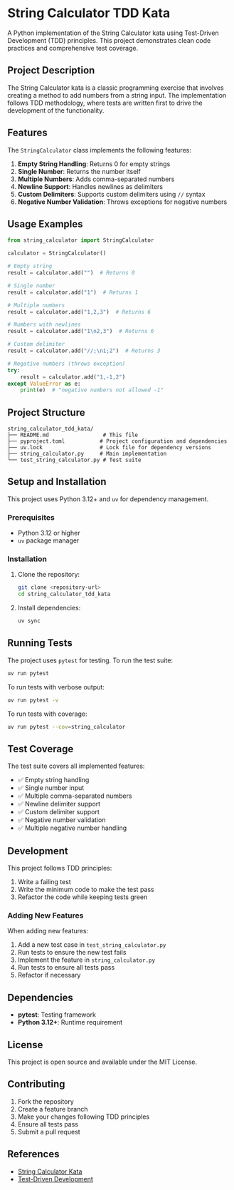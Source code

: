 # String Calculator TDD Kata

A Python implementation of the String Calculator kata using Test-Driven Development (TDD) principles. This project demonstrates clean code practices and comprehensive test coverage.

## Project Description

The String Calculator kata is a classic programming exercise that involves creating a method to add numbers from a string input. The implementation follows TDD methodology, where tests are written first to drive the development of the functionality.

## Features

The `StringCalculator` class implements the following features:

1. **Empty String Handling**: Returns 0 for empty strings
2. **Single Number**: Returns the number itself
3. **Multiple Numbers**: Adds comma-separated numbers
4. **Newline Support**: Handles newlines as delimiters
5. **Custom Delimiters**: Supports custom delimiters using `//` syntax
6. **Negative Number Validation**: Throws exceptions for negative numbers

## Usage Examples

```python
from string_calculator import StringCalculator

calculator = StringCalculator()

# Empty string
result = calculator.add("")  # Returns 0

# Single number
result = calculator.add("1")  # Returns 1

# Multiple numbers
result = calculator.add("1,2,3")  # Returns 6

# Numbers with newlines
result = calculator.add("1\n2,3")  # Returns 6

# Custom delimiter
result = calculator.add("//;\n1;2")  # Returns 3

# Negative numbers (throws exception)
try:
    result = calculator.add("1,-1,2")
except ValueError as e:
    print(e)  # "negative numbers not allowed -1"
```

## Project Structure

```
string_calculator_tdd_kata/
├── README.md                 # This file
├── pyproject.toml           # Project configuration and dependencies
├── uv.lock                  # Lock file for dependency versions
├── string_calculator.py     # Main implementation
└── test_string_calculator.py # Test suite
```

## Setup and Installation

This project uses Python 3.12+ and `uv` for dependency management.

### Prerequisites

- Python 3.12 or higher
- `uv` package manager

### Installation

1. Clone the repository:

   ```bash
   git clone <repository-url>
   cd string_calculator_tdd_kata
   ```

2. Install dependencies:

   ```bash
   uv sync
   ```

## Running Tests

The project uses `pytest` for testing. To run the test suite:

```bash
uv run pytest
```

To run tests with verbose output:

```bash
uv run pytest -v
```

To run tests with coverage:

```bash
uv run pytest --cov=string_calculator
```

## Test Coverage

The test suite covers all implemented features:

- ✅ Empty string handling
- ✅ Single number input
- ✅ Multiple comma-separated numbers
- ✅ Newline delimiter support
- ✅ Custom delimiter support
- ✅ Negative number validation
- ✅ Multiple negative number handling

## Development

This project follows TDD principles:

1. Write a failing test
2. Write the minimum code to make the test pass
3. Refactor the code while keeping tests green

### Adding New Features

When adding new features:

1. Add a new test case in `test_string_calculator.py`
2. Run tests to ensure the new test fails
3. Implement the feature in `string_calculator.py`
4. Run tests to ensure all tests pass
5. Refactor if necessary

## Dependencies

- **pytest**: Testing framework
- **Python 3.12+**: Runtime requirement

## License

This project is open source and available under the MIT License.

## Contributing

1. Fork the repository
2. Create a feature branch
3. Make your changes following TDD principles
4. Ensure all tests pass
5. Submit a pull request

## References

- [String Calculator Kata](http://osherove.com/tdd-kata-1/)
- [Test-Driven Development](https://en.wikipedia.org/wiki/Test-driven_development)
